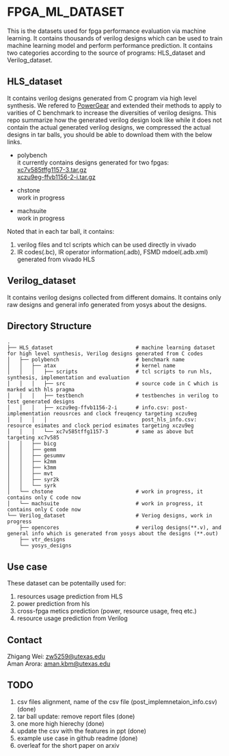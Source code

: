 # FPGA_ML_DATASET
This is the datasets used for fpga performance evaluation via machine learning. It contains thousands of verilog designs which can be used to train machine learning model and perform performance prediction.
It contains two categories according to the source of programs: HLS_dataset and Verilog_dataset.

## HLS_dataset
It contains verilog designs generated from C program via high level synthesis. We refered to [PowerGear](https://github.com/zlinaf/PowerGear) and extended their methods to apply to varities of C benchmark to increase the diversities of verilog designs. This repo summarize how the generated verilog design look like while it does not contain the actual generated verilog designs, we compressed the actual designs in tar balls, you should be able to download them with the below links.
- polybench     
it currently contains designs generated for two fpgas:  
[xc7v585tffg1157-3.tar.gz](https://lca.ece.utexas.edu/hls_dataset/xc7v585tffg1157-3.tar.gz)   
[xczu9eg-ffvb1156-2-i.tar.gz](  https://lca.ece.utexas.edu/hls_dataset/xczu9eg-ffvb1156-2-i.tar.gz)   

- chstone  
work in progress  

- machsuite  
work in progress

Noted that in each tar ball, it contains:
1. verilog files and tcl scripts which can be used directly in vivado
2. IR codes(.bc), IR operator information(.adb), FSMD mdoel(.adb.xml) generated from vivado HLS

## Verilog_dataset
It contains verilog designs collected from different domains. It contains only raw designs and general info generated from yosys about the designs.

## Directory Structure
    .
    ├── HLS_dataset                           # machine learning dataset for high level synthesis, Verilog designs generated from C codes
    │   ├── polybench                         # benchmark name
    │   │   ├── atax                          # kernel name
    │   │   │   ├── scripts                   # tcl scripts to run hls, synthesis, implementation and evaluation
    │   │   │   ├── src                       # source code in C which is marked with hls pragma
    │   │   │   ├── testbench                 # testbenches in verilog to test generated designs
    │   │   │   ├── xczu9eg-ffvb1156-2-i      # info.csv: post-implementation reousrces and clock freuqency targeting xczu9eg 
    │   │   │   │                               post_hls_info.csv: resource esimates and clock period esimates targeting xczu9eg
    │   │   │   └── xc7v585tffg1157-3         # same as above but targeting xc7v585
    │   │   ├── bicg
    │   │   ├── gemm
    │   │   ├── gesummv
    │   │   ├── k2mm
    │   │   ├── k3mm
    │   │   ├── mvt
    │   │   ├── syr2k
    │   │   └── syrk
    │   └── chstone                           # work in progress, it contains only C code now
    │   └── machsuite                         # work in progress, it contains only C code now
    └── Verilog_dataset                       # Veriog designs, work in progress
        ├── opencores                         # verilog designs(**.v), and general info which is generated from yosys about the designs (**.out)
        ├── vtr_designs
        └── yosys_designs
        
## Use case
These dataset can be potentailly used for:
1. resources usage prediction from HLS
2. power prediction from hls
3. cross-fpga metics prediction (power, resource usage, freq etc.) 
4. resource usage prediction from Verilog

## Contact
Zhigang Wei: zw5259@utexas.edu  
Aman Arora:  aman.kbm@utexas.edu
  
  
## TODO
1. csv files alignment, name of the csv file (post_implemnetaion_info.csv) (done)
2. tar ball update: remove report files (done)
3. one more high hierechy (done)
4. update the csv with the features in ppt (done)
5. example use case in github readme (done)
6. overleaf for the short paper on arxiv


